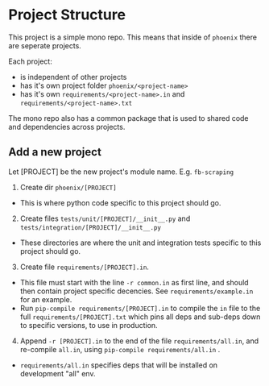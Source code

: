 # Project Structure
This project is a simple mono repo. This means that inside of `phoenix` there are seperate projects.

Each project:
- is independent of other projects
- has it's own project folder `phoenix/<project-name>`
- has it's own `requirements/<project-name>.in` and `requirements/<project-name>.txt`

The mono repo also has a common package that is used to shared code and dependencies across projects.

## Add a new project

Let [PROJECT] be the new project's module name. E.g. `fb-scraping`

1. Create dir `phoenix/[PROJECT]`
  * This is where python code specific to this project should go.
2. Create files `tests/unit/[PROJECT]/__init__.py` and `tests/integration/[PROJECT]/__init__.py`
  * These directories are where the unit and integration tests specific to this project should go.
3. Create file `requirements/[PROJECT].in`.
  * This file must start with the line `-r common.in` as first line, and should then contain project specific decencies. See `requirements/example.in` for an example.
  * Run `pip-compile requirements/[PROJECT].in` to compile the `in` file to the full `requirements/[PROJECT].txt` which pins all deps and sub-deps down to specific versions, to use in production.
4. Append `-r [PROJECT].in` to the end of the file `requirements/all.in`, and re-compile `all.in`, using `pip-compile requirements/all.in` .
  * `requirements/all.in` specifies deps that will be installed on development "all" env.

